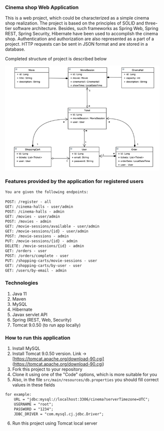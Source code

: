 ### **Cinema shop Web Application**

This is a web project, which could be characterized as a simple cinema shop realization. The project is based on the principles of SOLID and three-tier software architecture. Besides, such frameworks as Spring Web, Spring REST, Spring Security, Hibernate  have been used to accomplish the cinema shop. Authentication and authorization are also represented as a part of a project. HTTP requests can be sent in JSON format and are stored in a database.

Completed structure of project is described below

![pic](Hibernate_Cinema.png)

### **Features provided by the application for registered users**

    You are given the following endpoints:

    POST: /register - all
    GET: /cinema-halls - user/admin
    POST: /cinema-halls - admin
    GET: /movies - user/admin
    POST: /movies - admin
    GET: /movie-sessions/available - user/admin
    GET: /movie-sessions/{id} - user/admin
    POST: /movie-sessions - admin
    PUT: /movie-sessions/{id} - admin
    DELETE: /movie-sessions/{id} - admin
    GET: /orders - user
    POST: /orders/complete - user
    PUT: /shopping-carts/movie-sessions - user
    GET: /shopping-carts/by-user - user
    GET: /users/by-email - admin

### **Technologies**
1. Java 11
2. Maven
3. MySQL
4. Hibernate
5. Javax servlet API
6. Spring (REST, Web, Security)
7. Tomcat 9.0.50 (to run app locally)

### **How to run this application**
1. Install MySQL
2. Install Tomcat 9.0.50 version. Link -> [https://tomcat.apache.org/download-90.cgi]
(https://tomcat.apache.org/download-90.cgi)
3. Fork this project to your repository
4. Clone it using one of the "Code" options, which is more suitable for you
5. Also, in the file `src/main/resources/db.properties` you should fill correct values in these
     fields
~~~
for example: 
    URL = "jdbc:mysql://localhost:3306/cinema?serverTimezone=UTC";
    USERNAME = "root";
    PASSWORD = "1234";
    JDBC_DRIVER = "com.mysql.cj.jdbc.Driver";
~~~
6. Run this project using Tomcat local server
